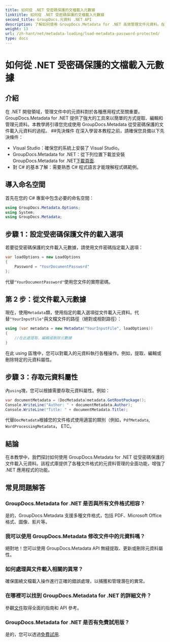 ```yaml
---
title: 如何從 .NET 受密碼保護的文檔載入元數據
linktitle: 如何從 .NET 受密碼保護的文檔載入元數據
second_title: GroupDocs.元資料 .NET API
description: 了解如何使用 GroupDocs.Metadata for .NET 高效管理文件元資料。在 .NET 應用程式中無縫提取、編輯和處理元資料。
weight: 13
url: /zh-hant/net/metadata-loading/load-metadata-password-protected/
type: docs
---
```

# 如何從 .NET 受密碼保護的文檔載入元數據

## 介紹
在 .NET 開發領域，管理文件中的元資料對於各種應用程式至關重要。 GroupDocs.Metadata for .NET 提供了強大的工具來以簡單的方式提取、編輯和管理元資料。本教學將引導您完成使用 GroupDocs.Metadata 從受密碼保護的文件載入元資料的過程。
##先決條件
在深入學習本教程之前，請確保您具備以下先決條件：
- Visual Studio：確保您的系統上安裝了 Visual Studio。
-  GroupDocs.Metadata for .NET：從下列位置下載並安裝 GroupDocs.Metadata for .NET[下載頁面](https://releases.groupdocs.com/metadata/net/).
- 對 C# 的基本了解：需要熟悉 C# 程式語言才能理解程式碼範例。

## 導入命名空間
首先在您的 C# 專案中包含必要的命名空間：
```csharp
using GroupDocs.Metadata.Options;
using System;
using GroupDocs.Metadata;
```
## 步驟 1：設定受密碼保護文件的載入選項
若要從受密碼保護的文件載入元數據，請使用文件密碼指定載入選項：
```csharp
var loadOptions = new LoadOptions
{
    Password = "YourDocumentPassword"
};
```
代替`"YourDocumentPassword"`使用您文件的實際密碼。
## 第 2 步：從文件載入元數據
現在，使用`Metadata`類，使用指定的載入選項從文件載入元資料。代替`"YourInputFile"`與文檔文件的路徑（絕對或相對路徑）：
```csharp
using (var metadata = new Metadata("YourInputFile", loadOptions))
{
    //在此處提取、編輯或刪除元數據
}
```
在此 using 區塊中，您可以對載入的元資料執行各種操作。例如，提取、編輯或刪除特定的元資料屬性。
## 步驟 3：存取元資料屬性
內`using`塊，您可以根據需要存取元資料屬性。例如：
```csharp
var documentMetadata = (DocMetadata)metadata.GetRootPackage();
Console.WriteLine("Author: " + documentMetadata.Author);
Console.WriteLine("Title: " + documentMetadata.Title);
```
代替`DocMetadata`根據您的文件格式使用適當的類別（例如，`PdfMetadata`, `WordProcessingMetadata`， ETC。

## 結論
在本教學中，我們探討如何使用 GroupDocs.Metadata for .NET 從受密碼保護的文件載入元資料。該程式庫提供了各種文件格式的元資料管理的全面功能，增強了 .NET 應用程式的功能。

## 常見問題解答
### GroupDocs.Metadata for .NET 是否與所有文件格式相容？
是的，GroupDocs.Metadata 支援多種文件格式，包括 PDF、Microsoft Office 格式、圖像、影片等。
### 我可以使用 GroupDocs.Metadata 修改文件中的元資料嗎？
絕對地！您可以使用 GroupDocs.Metadata API 無縫提取、更新或刪除元資料屬性。
### 如何處理與文件載入相關的異常？
確保圍繞文檔載入操作進行正確的錯誤處理，以捕獲和管理潛在的異常。
### 在哪裡可以找到 GroupDocs.Metadata for .NET 的詳細文件？
參觀[文件](https://tutorials.groupdocs.com/metadata/net/)取得全面的指南和 API 參考。
### GroupDocs.Metadata for .NET 是否有免費試用版？
是的，您可以透過[免費試用](https://releases.groupdocs.com/).